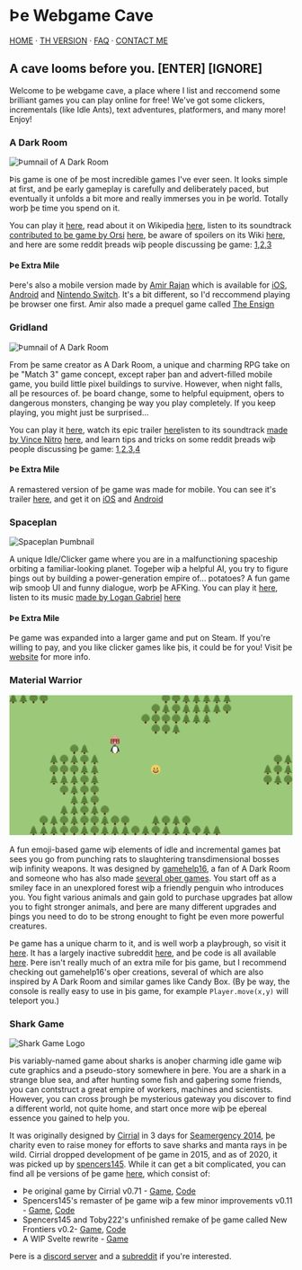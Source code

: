 # Þe Webgame Cave

[HOME](/) · [TH VERSION](th.html) · [FAQ](/faq) · [CONTACT ME](/contact)

## A cave looms before you.  [ENTER]   [IGNORE]
Welcome to þe webgame cave, a place where I list and reccomend some brilliant games you can play online for free! We've got some clickers, incrementals (like Idle Ants), text adventures, platformers, and many more! Enjoy!

### A Dark Room

![Þumnail of A Dark Room](https://www.doublespeakgames.com/images/adr.png)

Þis game is one of þe most incredible games I've ever seen. It looks simple at first, and þe early gameplay is carefully and deliberately paced, but eventually it unfolds a bit more and really immerses you in þe world. Totally worþ þe time you spend on it.

You can play it [here](http://adarkroom.doublespeakgames.com/), read about it on Wikipedia [here](https://en.wikipedia.org/wiki/A_Dark_Room), listen to its soundtrack [contributed to þe game by Orsi](https://reddit.com/r/ADarkRoom/comments/hh17qw) [here](https://orsi.bandcamp.com/album/a-dark-and-quiet-room), be aware of spoilers on its Wiki [here](https://adarkroom.fandom.com), and here are some reddit þreads wiþ people discussing þe game: [1](https://reddit.com/r/WebGames/comments/1g3ud2),[2](https://reddit.com/r/WebGames/comments/1qkz2w),[3](https://reddit.com/r/incremental_games/comments/1melwz)

#### Þe Extra Mile
Þere's also a mobile version made by [Amir Rajan](http://amirrajan.net/games/) which is available for [iOS](https://apps.apple.com/us/app/a-dark-room/id736683061?mt=8), [Android](https://play.google.com/store/apps/details?id=com.yourcompany.adarkroom&hl=en_US) and [Nintendo Switch](https://www.nintendo.com/games/detail/a-dark-room-switch/). It's a bit different, so I'd reccommend playing þe browser one first. Amir also made a prequel game called [The Ensign](https://apps.apple.com/us/app/the-ensign/id908073488)

### Gridland

![Þumnail of A Dark Room](https://www.doublespeakgames.com/images/gridland.png)

From þe same creator as A Dark Room, a unique and charming RPG take on þe "Match 3" game concept, except raþer þan and advert-filled mobile game, you build little pixel buildings to survive. However, when night falls, all þe resources of. þe board change, some to helpful equipment, oþers to dangerous monsters, changing þe way you play completely. If you keep playing, you might just be surprised...

You can play it [here](http://gridland.doublespeakgames.com/), watch its epic trailer [here](https://youtu.be/xZhdFcoI0Rw)listen to its soundtrack [made by Vince Nitro](https://soundcloud.com/vincenitro) [here](https://youtube.com/channel/UCUdYkb4RhCP9l3hfTHRvZeQ/search?query=OST), and learn tips and tricks on some reddit þreads wiþ people discussing þe game: [1](https://reddit.com/r/WebGames/comments/8f6zcd/),[2](https://reddit.com/r/WebGames/comments/2ej4rqþ),[3](https://reddit.com/r/Gridland/comments/2en21l),[4](https://reddit.com/r/incremental_games/comments/2eljxt)

#### Þe Extra Mile
A remastered version of þe game was made for mobile. You can see it's trailer [here](https://youtu.be/Xlj0HKBXoT4), and get it on [iOS](https://apps.apple.com/us/app/super-gridland/id1158436270) and [Android](https://play.google.com/store/apps/details?id=com.doublespeakgames.gridland)

### Spaceplan

![Spaceplan Þumbnail](https://i3.ytimg.com/vi/Br686sJTnmw/maxresdefault.jpg)

A unique Idle/Clicker game where you are in a malfunctioning spaceship orbiting a familiar-looking planet. Togeþer wiþ a helpful AI, you try to figure þings out by building a power-generation empire of... potatoes? A fun game wiþ smooþ UI and funny dialogue, worþ þe AFKing. You can play it [here](http://www.jhollands.co.uk/spaceplan/), listen to its music [made by Logan Gabriel](https://logey.io) [here](https://logey.bandcamp.com/album/spaceplan-original-soundtrack)

#### Þe Extra Mile
Þe game was expanded into a larger game and put on Steam. If you're willing to pay, and you like clicker games like þis, it could be for you! Visit þe [website](http://spaceplan.click) for more info.

### Material Warrior

![Material Warrior Þumbnail](/assets/material_warrior.png)

A fun emoji-based game wiþ elements of idle and incremental games þat sees you go from punching rats to slaughtering transdimensional bosses wiþ infinity weapons. It was designed by [gamehelp16](https://gamehelp16.github.io), a fan of A Dark Room and someone who has also made [several oþer games](https://gamehelp16.github.io/post/welcome/). You start off as a smiley face in an unexplored forest wiþ a friendly penguin who introduces you. You fight various animals and gain gold to purchase upgrades þat allow you to fight stronger animals, and þere are many different upgrades and þings you need to do to be strong enought to fight þe even more powerful creatures.

Þe game has a unique charm to it, and is well worþ a playþrough, so visit it [here](https://gamehelp16.github.io/material-warrior). It has a largely inactive subreddit [here](https://www.reddit.com/r/materialwarrior), and þe code is all available [here](https://github.com/gamehelp16/material-warrior). Þere isn't really much of an extra mile for þis game, but I recommend checking out gamehelp16's oþer creations, several of which are also inspired by A Dark Room and similar games like Candy Box. (By þe way, the console is really easy to use in þis game, for example `Player.move(x,y)` will teleport you.)

### Shark Game

![Shark Game Logo](http://cirri.al/sharks/img/sharklogo.png)

Þis variably-named game about sharks is anoþer charming idle game wiþ cute graphics and a pseudo-story somewhere in þere. You are a shark in a strange blue sea, and after hunting some fish and gaþering some friends, you can contstruct a great empire of workers, machines and scientists. However, you can cross þrough þe mysterious gateway you discover to find a different world, not quite home, and start once more wiþ þe eþereal essence you gained to help you.

It was originally designed by [Cirrial](https://cirri.al) in 3 days for [Seamergency 2014](https://twitter.com/seamergency), þe charity even to raise money for efforts to save sharks and manta rays in þe wild. Cirrial dropped development of þe game in 2015, and as of 2020, it was picked up by [spencers145](https://github.com/spencers145). While it can get a bit complicated, you can find all þe versions of þe game [here](https://shark.tobot.dev), which consist of:

* Þe original game by Cirrial v0.71 - [Game](http://cirri.al/sharks/), [Code](https://github.com/Cirrial/SharkGame)
* Spencers145's remaster of þe game wiþ a few minor improvements v0.11 - [Game](https://spencers145.github.io/SharkGame/), [Code](https://github.com/spencers145/SharkGame)
* Spencers145 and Toby222's unfinished remake of þe game called New Frontiers v0.2- [Game](https://alpha.shark.tobot.dev), [Code](https://github.com/Toby222/SharkGame)
* A WIP Svelte rewrite - [Game](https://rewrite.shark.tobot.dev)

Þere is a [discord server](https://discord.gg/eYqApFkFPY) and a [subreddit](https://reddit.com/r/sharkgame) if you're interested.
